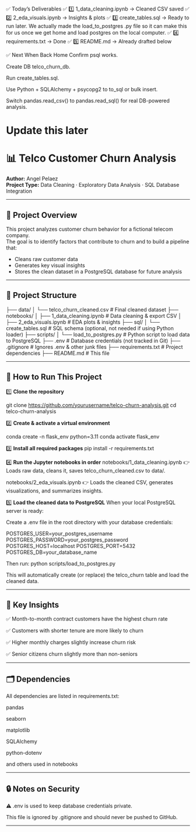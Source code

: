 ✅ Today’s Deliverables
✅ 1️⃣ 1_data_cleaning.ipynb → Cleaned CSV saved
✅ 2️⃣ 2_eda_visuals.ipynb → Insights & plots
✅ 3️⃣ create_tables.sql → Ready to run later. We actually made the load_to_postgres .py file so it can make this for us once we get home and load postgres on the local computer.
✅ 4️⃣ requirements.txt → Done
✅ 5️⃣ README.md → Already drafted below

✅ Next When Back Home
Confirm psql works.

Create DB telco_churn_db.

Run create_tables.sql.

Use Python + SQLAlchemy + psycopg2 to to_sql or bulk insert.

Switch pandas.read_csv() to pandas.read_sql() for real DB-powered analysis.


# Update this later

# 📊 Telco Customer Churn Analysis

**Author:** Angel Pelaez  
**Project Type:** Data Cleaning · Exploratory Data Analysis · SQL Database Integration

---

## 📌 Project Overview

This project analyzes customer churn behavior for a fictional telecom company.  
The goal is to identify factors that contribute to churn and to build a pipeline that:
- Cleans raw customer data
- Generates key visual insights
- Stores the clean dataset in a PostgreSQL database for future analysis

---

## 📁 Project Structure

├── data/
│ └── telco_churn_cleaned.csv # Final cleaned dataset
├── notebooks/
│ ├── 1_data_cleaning.ipynb # Data cleaning & export CSV
│ ├── 2_eda_visuals.ipynb # EDA plots & insights
├── sql/
│ └── create_tables.sql # SQL schema (optional, not needed if using Python loader)
├── scripts/
│ └── load_to_postgres.py # Python script to load data to PostgreSQL
├── .env # Database credentials (not tracked in Git)
├── .gitignore # Ignores .env & other junk files
├── requirements.txt # Project dependencies
├── README.md # This file


---

## 🚀 How to Run This Project

1️⃣ **Clone the repository**

git clone https://github.com/yourusername/telco-churn-analysis.git
cd telco-churn-analysis


2️⃣ **Create & activate a virtual environment**


conda create -n flask_env python=3.11
conda activate flask_env


3️⃣ **Install all required packages**
pip install -r requirements.txt


4️⃣ **Run the Jupyter notebooks in order**
notebooks/1_data_cleaning.ipynb
👉 Loads raw data, cleans it, saves telco_churn_cleaned.csv to data/.

notebooks/2_eda_visuals.ipynb
👉 Loads the cleaned CSV, generates visualizations, and summarizes insights.


5️⃣ **Load the cleaned data to PostgreSQL**
When your local PostgreSQL server is ready:

Create a .env file in the root directory with your database credentials:

POSTGRES_USER=your_postgres_username
POSTGRES_PASSWORD=your_postgres_password
POSTGRES_HOST=localhost
POSTGRES_PORT=5432
POSTGRES_DB=your_database_name

Then run:
python scripts/load_to_postgres.py

This will automatically create (or replace) the telco_churn table and load the cleaned data.

---
## 🔑 Key Insights

✅ Month-to-month contract customers have the highest churn rate

✅ Customers with shorter tenure are more likely to churn

✅ Higher monthly charges slightly increase churn risk

✅ Senior citizens churn slightly more than non-seniors

---

## 🗂️ Dependencies

All dependencies are listed in requirements.txt:

pandas

seaborn

matplotlib

SQLAlchemy

python-dotenv

and others used in notebooks

---

## 🔒 Notes on Security

⚠️ .env is used to keep database credentials private.

This file is ignored by .gitignore and should never be pushed to GitHub.

---

